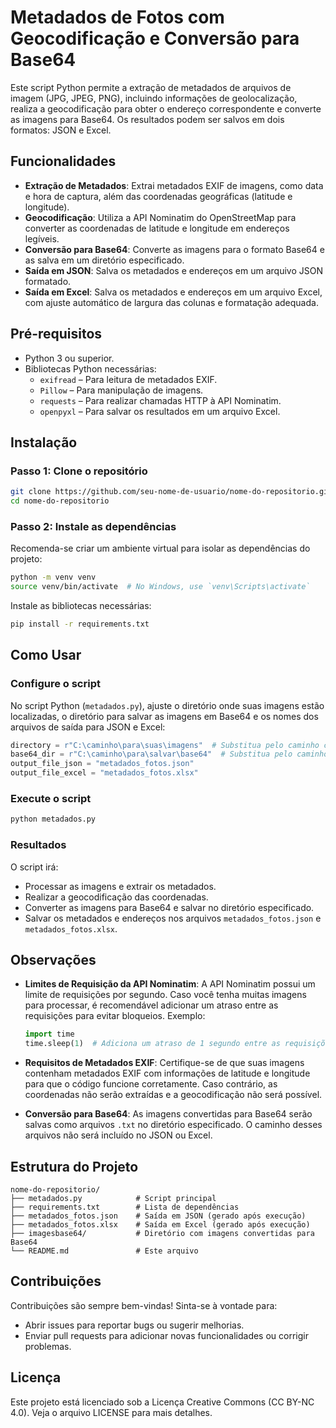 # Metadados de Fotos com Geocodificação e Conversão para Base64

Este script Python permite a extração de metadados de arquivos de imagem (JPG, JPEG, PNG), incluindo informações de geolocalização, realiza a geocodificação para obter o endereço correspondente e converte as imagens para Base64. Os resultados podem ser salvos em dois formatos: JSON e Excel.

## Funcionalidades

- **Extração de Metadados**: Extrai metadados EXIF de imagens, como data e hora de captura, além das coordenadas geográficas (latitude e longitude).
- **Geocodificação**: Utiliza a API Nominatim do OpenStreetMap para converter as coordenadas de latitude e longitude em endereços legíveis.
- **Conversão para Base64**: Converte as imagens para o formato Base64 e as salva em um diretório especificado.
- **Saída em JSON**: Salva os metadados e endereços em um arquivo JSON formatado.
- **Saída em Excel**: Salva os metadados e endereços em um arquivo Excel, com ajuste automático de largura das colunas e formatação adequada.

## Pré-requisitos

- Python 3 ou superior.
- Bibliotecas Python necessárias:
  - `exifread` – Para leitura de metadados EXIF.
  - `Pillow` – Para manipulação de imagens.
  - `requests` – Para realizar chamadas HTTP à API Nominatim.
  - `openpyxl` – Para salvar os resultados em um arquivo Excel.

## Instalação

### Passo 1: Clone o repositório

```bash
git clone https://github.com/seu-nome-de-usuario/nome-do-repositorio.git
cd nome-do-repositorio
```

### Passo 2: Instale as dependências

Recomenda-se criar um ambiente virtual para isolar as dependências do projeto:

```bash
python -m venv venv
source venv/bin/activate  # No Windows, use `venv\Scripts\activate`
```

Instale as bibliotecas necessárias:

```bash
pip install -r requirements.txt
```

## Como Usar

### Configure o script

No script Python (`metadados.py`), ajuste o diretório onde suas imagens estão localizadas, o diretório para salvar as imagens em Base64 e os nomes dos arquivos de saída para JSON e Excel:

```python
directory = r"C:\caminho\para\suas\imagens"  # Substitua pelo caminho correto
base64_dir = r"C:\caminho\para\salvar\base64"  # Substitua pelo caminho correto
output_file_json = "metadados_fotos.json"
output_file_excel = "metadados_fotos.xlsx"
```

### Execute o script

```bash
python metadados.py
```

### Resultados

O script irá:

- Processar as imagens e extrair os metadados.
- Realizar a geocodificação das coordenadas.
- Converter as imagens para Base64 e salvar no diretório especificado.
- Salvar os metadados e endereços nos arquivos `metadados_fotos.json` e `metadados_fotos.xlsx`.

## Observações

- **Limites de Requisição da API Nominatim**: A API Nominatim possui um limite de requisições por segundo. Caso você tenha muitas imagens para processar, é recomendável adicionar um atraso entre as requisições para evitar bloqueios. Exemplo:

  ```python
  import time
  time.sleep(1)  # Adiciona um atraso de 1 segundo entre as requisições
  ```

- **Requisitos de Metadados EXIF**: Certifique-se de que suas imagens contenham metadados EXIF com informações de latitude e longitude para que o código funcione corretamente. Caso contrário, as coordenadas não serão extraídas e a geocodificação não será possível.

- **Conversão para Base64**: As imagens convertidas para Base64 serão salvas como arquivos `.txt` no diretório especificado. O caminho desses arquivos não será incluído no JSON ou Excel.

## Estrutura do Projeto

```
nome-do-repositorio/
├── metadados.py            # Script principal
├── requirements.txt        # Lista de dependências
├── metadados_fotos.json    # Saída em JSON (gerado após execução)
├── metadados_fotos.xlsx    # Saída em Excel (gerado após execução)
├── imagesbase64/           # Diretório com imagens convertidas para Base64
└── README.md               # Este arquivo
```

## Contribuições

Contribuições são sempre bem-vindas! Sinta-se à vontade para:

- Abrir issues para reportar bugs ou sugerir melhorias.
- Enviar pull requests para adicionar novas funcionalidades ou corrigir problemas.

## Licença

Este projeto está licenciado sob a Licença Creative Commons (CC BY-NC 4.0). Veja o arquivo LICENSE para mais detalhes.
